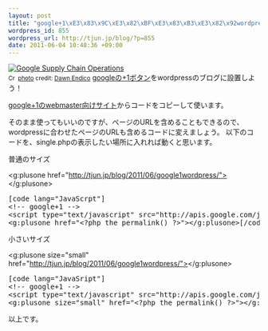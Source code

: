 ```yaml
--- 
layout: post
title: "google+1\xE3\x83\x9C\xE3\x82\xBF\xE3\x83\xB3\xE3\x82\x92wordpress\xE3\x81\xAB"
wordpress_id: 855
wordpress_url: http://tjun.jp/blog/?p=855
date: 2011-06-04 10:48:36 +09:00
---
```

<a href="http://www.flickr.com/photos/51035743246@N01/5419191480/" title="Google Supply Chain Operations" target="_blank"><img src="http://farm6.static.flickr.com/5293/5419191480_0c225bb14a_m.jpg" alt="Google Supply Chain Operations" border="0" /></a><br /><small><a href="http://creativecommons.org/licenses/by-sa/2.0/" title="Attribution-ShareAlike License" target="_blank"><img src="http://tjun.jp/blog/wp-content/plugins/photo-dropper/images/cc.png" alt="Creative Commons License" border="0" width="16" height="16" align="absmiddle" /></a> <a href="http://www.photodropper.com/photos/" target="_blank">photo</a> credit: <a href="http://www.flickr.com/photos/51035743246@N01/5419191480/" title="Dawn Endico" target="_blank">Dawn Endico</a></small>
<a href="http://www.google.com/+1/button/">googleの+1ボタン</a>をwordpressのブログに設置しよう！

<a href="http://www.google.com/webmasters/+1/button/index.html">google+1のwebmaster向けサイト</a>からコードをコピーして使います。

そのまま使ってもいいのですが、ページのURLを含めることもできるので、wordpressに合わせたページのURLも含めるコードに変えましょう。
以下のコードを、single.phpの表示したい場所に入れれば動くと思います。


普通のサイズ
<script type="text/javascript" src="http://apis.google.com/js/plusone.js"></script>
<g:plusone href="http://tjun.jp/blog/2011/06/google1wordpress/"></g:plusone>
<pre>[code lang="JavaScrpt"]
&lt;!-- google+1 --&gt;
&lt;script type=&quot;text/javascript&quot; src=&quot;http://apis.google.com/js/plusone.js&quot;&gt;&lt;/script&gt;
&lt;g:plusone href=&quot;&lt;?php the_permalink() ?&gt;&quot;&gt;&lt;/g:plusone&gt;[/code]</pre>

小さいサイズ
<script type="text/javascript" src="http://apis.google.com/js/plusone.js"></script>
<g:plusone size="small" href="http://tjun.jp/blog/2011/06/google1wordpress/"></g:plusone>
<pre>[code lang="JavaSript"]
&lt;!-- google+1 --&gt;
&lt;script type=&quot;text/javascript&quot; src=&quot;http://apis.google.com/js/plusone.js&quot;&gt;&lt;/script&gt;
&lt;g:plusone size=&quot;small&quot; href=&quot;&lt;?php the_permalink() ?&gt;&quot;&gt;&lt;/g:plusone&gt;[/code]</pre>


以上です。
